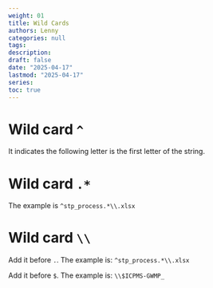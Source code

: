 ```yaml
---
weight: 01
title: Wild Cards
authors: Lenny
categories: null
tags: 
description: 
draft: false
date: "2025-04-17"
lastmod: "2025-04-17"
series:
toc: true
---
```



<!--more-->

# Wild card `^`
It indicates the following letter is the first letter of the string.

# Wild card `.*`
The example is `^stp_process.*\\.xlsx`

# Wild card `\\`
Add it before `.`.  The example is: `^stp_process.*\\.xlsx`

Add it before `$`.  The example is: `\\$ICPMS-GWMP_`

